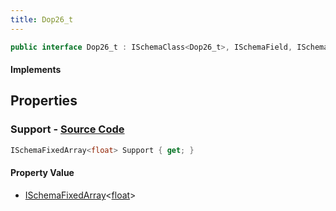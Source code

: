 ```yaml
---
title: Dop26_t
---
```


```csharp
public interface Dop26_t : ISchemaClass<Dop26_t>, ISchemaField, ISchemaClass, INativeHandle
```

#### Implements

## Properties

### **Support** - [Source Code](https://github.com/swiftly-solution/swiftlys2/blob/main/managed/src/SwiftlyS2.Generated/Schemas/Interfaces/Dop26_t.cs#L16)

```csharp
ISchemaFixedArray<float> Support { get; }
```

#### Property Value

- [ISchemaFixedArray](/docs/api/shared/schemas/ischemafixedarray-1)<[float](https://learn.microsoft.com/dotnet/api/system.single)>

